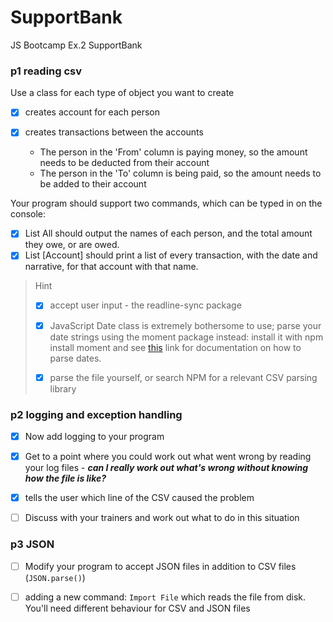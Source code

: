 # SupportBank
JS Bootcamp Ex.2 SupportBank


### p1 reading csv

Use a class for each type of object you want to create

- [x] creates account for each person

- [x] creates transactions between the accounts
    - The person in the 'From' column is paying money, so the amount needs to be deducted from their account
    - The person in the 'To' column is being paid, so the amount needs to be added to their account
    
Your program should support two commands, which can be typed in on the console:

  - [x] List All should output the names of each person, and the total amount they owe, or are owed.
  - [x] List [Account] should print a list of every transaction, with the date and narrative, for that account with that name.

> Hint
> 
> - [x] accept user input - the readline-sync package
> 
> - [x] JavaScript Date class is extremely bothersome to use; parse your date strings using the moment package instead: install it with npm install moment and see [this](https://momentjs.com/docs/#/parsing/string-format/) link for documentation on how to parse dates.
>
> - [x] parse the file yourself, or search NPM for a relevant CSV parsing library


    
### p2 logging and exception handling

- [x] Now add logging to your program
- [x] Get to a point where you could work out what went wrong by reading your log files - ***can I really work out what's wrong without knowing how the file is like?***
- [x] tells the user which line of the CSV caused the problem
- [ ] Discuss with your trainers and work out what to do in this situation


### p3 JSON

- [ ] Modify your program to accept JSON files in addition to CSV files (`JSON.parse()`)
- [ ] adding a new command: `Import File` which reads the file from disk. You'll need different behaviour for CSV and JSON files



